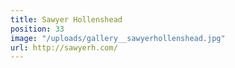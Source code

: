 ```yaml
---
title: Sawyer Hollenshead
position: 33
image: "/uploads/gallery__sawyerhollenshead.jpg"
url: http://sawyerh.com/
---
```


